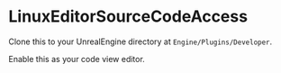 LinuxEditorSourceCodeAccess
==============================

Clone this to your UnrealEngine directory at `Engine/Plugins/Developer`.

Enable this as your code view editor.
